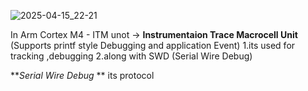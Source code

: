 ![2025-04-15_22-21](https://github.com/user-attachments/assets/5cadd26e-b886-4cff-a1e4-8c0120d7d250)

In Arm Cortex M4  - ITM unot -> **Instrumentaion Trace Macrocell Unit**    (Supports printf style Debugging and application Event)
1.its used for tracking ,debugging
2.along with SWD (Serial Wire Debug)

**_Serial Wire Debug_ ** its protocol






